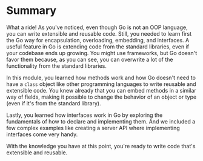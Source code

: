 # Summary

What a ride! As you've noticed, even though Go is not an OOP language, you can write extensible and reusable code. Still, you needed to learn first the Go way for encapsulation, overloading, embedding, and interfaces. A useful feature in Go is extending code from the standard libraries, even if your codebase ends up growing. You might use frameworks, but Go doesn't favor them because, as you can see, you can overwrite a lot of the functionality from the standard libraries.

In this module, you learned how methods work and how Go doesn't need to have a `class` object like other programming languages to write reusable and extensible code. You knew already that you can embed methods in a similar way of fields, making it possible to change the behavior of an object or type (even if it's from the standard library).

Lastly, you learned how interfaces work in Go by exploring the fundamentals of how to declare and implementing them. And we included a few complex examples like creating a server API where implementing interfaces come very handy.

With the knowledge you have at this point, you're ready to write code that's extensible and reusable.
